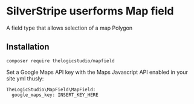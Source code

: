 # SilverStripe userforms Map field

A field type that allows selection of a map Polygon

## Installation

`composer require thelogicstudio/mapfield`

Set a Google Maps API key with the Maps Javascript API enabled in your site yml thusly:

```
TheLogicStudio\MapField\MapField:
  google_maps_key: INSERT_KEY_HERE
```
